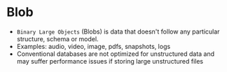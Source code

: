 # Blob

- `Binary Large Objects` (Blobs) is data that doesn't follow any particular structure, schema or model.
- Examples: audio, video, image, pdfs, snapshots, logs
- Conventional databases are not optimized for unstructured data and may suffer performance issues if storing large unstructured files

